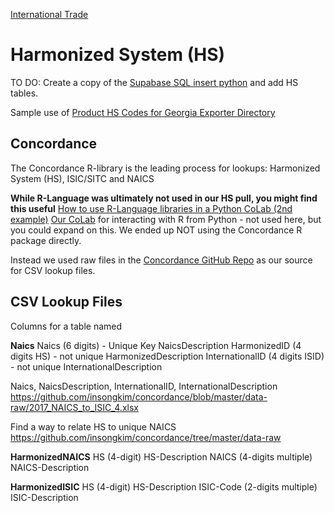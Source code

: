 [International Trade](/useeio.js/footprint/)
# Harmonized System (HS)

TO DO: Create a copy of the [Supabase SQL insert python](../prep/sql/supabase/) and add HS tables.

Sample use of [Product HS Codes for Georgia Exporter Directory](https://model.georgia.org/display/exporters/)

## Concordance

The Concordance R-library is the leading process for lookups:
Harmonized System (HS), ISIC/SITC and NAICS


**While R-Language was ultimately not used in our HS pull, you might find this useful**
[How to use R-Language libraries in a Python CoLab (2nd example)](https://www.geeksforgeeks.org/how-to-use-r-with-google-colaboratory/)
[Our CoLab](https://colab.research.google.com/drive/1etpn1no8JgeUxwLr_5dBFEbt8sq5wd4v?usp=sharing) for interacting with R from Python - not used here, but you could expand on this.
We ended up NOT using the Concordance R package directly.
<!--
[Chinese sectors](https://chatgpt.com/share/dbb6de4b-1366-4190-b284-3b7165951c61),  ISIC,  and the Harmonized System (HS)
-->

Instead we used raw files in the [Concordance GitHub Repo](https://github.com/insongkim/concordance/tree/master/data-raw) as our source for CSV lookup files.

## CSV Lookup Files

Columns for a table named 

**Naics**
Naics (6 digits) - Unique Key
NaicsDescription
HarmonizedID (4 digits HS) - not unique
HarmonizedDescription
InternationalID (4 digits ISID) - not unique
InternationalDescription

Naics, NaicsDescription, InternationalID, InternationalDescription
https://github.com/insongkim/concordance/blob/master/data-raw/2017_NAICS_to_ISIC_4.xlsx

Find a way to relate HS to unique NAICS
https://github.com/insongkim/concordance/tree/master/data-raw

**HarmonizedNAICS**
HS (4-digit)
HS-Description
NAICS (4-digits multiple)
NAICS-Description

**HarmonizedISIC**
HS (4-digit)
HS-Description
ISIC-Code (2-digits multiple)
ISIC-Description 

<!--
HS (4-digit)
HS-Description
Chinese-Sector-Code (2-digits)
Chinese-Sector-Description
-->
